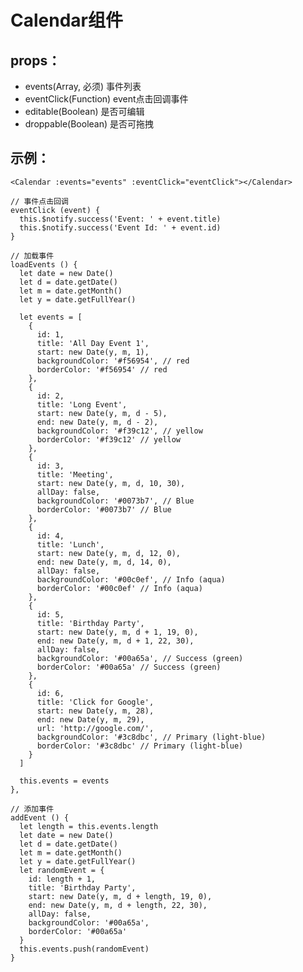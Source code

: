 # Calendar组件

## props：
- events(Array, 必须) 事件列表
- eventClick(Function)  event点击回调事件
- editable(Boolean) 是否可编辑
- droppable(Boolean) 是否可拖拽

## 示例：

    <Calendar :events="events" :eventClick="eventClick"></Calendar>

    // 事件点击回调
    eventClick (event) {
      this.$notify.success('Event: ' + event.title)
      this.$notify.success('Event Id: ' + event.id)
    }

    // 加载事件
    loadEvents () {
      let date = new Date()
      let d = date.getDate()
      let m = date.getMonth()
      let y = date.getFullYear()

      let events = [
        {
          id: 1,
          title: 'All Day Event 1',
          start: new Date(y, m, 1),
          backgroundColor: '#f56954', // red
          borderColor: '#f56954' // red
        },
        {
          id: 2,
          title: 'Long Event',
          start: new Date(y, m, d - 5),
          end: new Date(y, m, d - 2),
          backgroundColor: '#f39c12', // yellow
          borderColor: '#f39c12' // yellow
        },
        {
          id: 3,
          title: 'Meeting',
          start: new Date(y, m, d, 10, 30),
          allDay: false,
          backgroundColor: '#0073b7', // Blue
          borderColor: '#0073b7' // Blue
        },
        {
          id: 4,
          title: 'Lunch',
          start: new Date(y, m, d, 12, 0),
          end: new Date(y, m, d, 14, 0),
          allDay: false,
          backgroundColor: '#00c0ef', // Info (aqua)
          borderColor: '#00c0ef' // Info (aqua)
        },
        {
          id: 5,
          title: 'Birthday Party',
          start: new Date(y, m, d + 1, 19, 0),
          end: new Date(y, m, d + 1, 22, 30),
          allDay: false,
          backgroundColor: '#00a65a', // Success (green)
          borderColor: '#00a65a' // Success (green)
        },
        {
          id: 6,
          title: 'Click for Google',
          start: new Date(y, m, 28),
          end: new Date(y, m, 29),
          url: 'http://google.com/',
          backgroundColor: '#3c8dbc', // Primary (light-blue)
          borderColor: '#3c8dbc' // Primary (light-blue)
        }
      ]

      this.events = events
    },

    // 添加事件
    addEvent () {
      let length = this.events.length
      let date = new Date()
      let d = date.getDate()
      let m = date.getMonth()
      let y = date.getFullYear()
      let randomEvent = {
        id: length + 1,
        title: 'Birthday Party',
        start: new Date(y, m, d + length, 19, 0),
        end: new Date(y, m, d + length, 22, 30),
        allDay: false,
        backgroundColor: '#00a65a',
        borderColor: '#00a65a'
      }
      this.events.push(randomEvent)
    }
